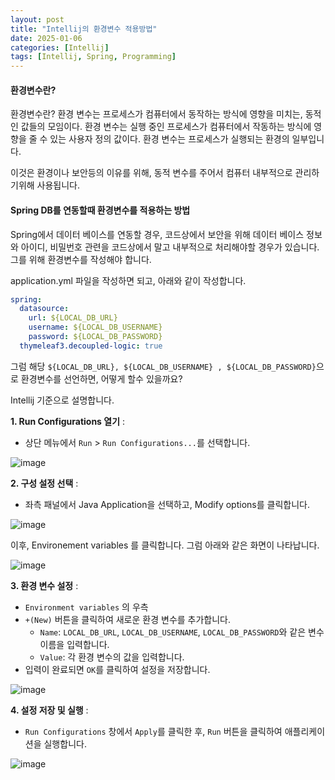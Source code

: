 ```yaml
---
layout: post
title: "Intellij의 환경변수 적용방법"
date: 2025-01-06
categories: [Intellij]
tags: [Intellij, Spring, Programming]
---
```


#### 환경변수란?

환경변수란? 환경 변수는 프로세스가 컴퓨터에서 동작하는 방식에 영향을 미치는, 동적인 값들의 모임이다. 환경 변수는 실행 중인 프로세스가 컴퓨터에서 작동하는 방식에 영향을 줄 수 있는 사용자 정의 값이다. 환경 변수는 프로세스가 실행되는 환경의 일부입니다.

이것은 환경이나 보안등의 이유를 위해, 동적 변수를 주어서 컴퓨터 내부적으로 관리하기위해 사용됩니다.


#### Spring DB를 연동할때 환경변수를 적용하는 방법

Spring에서 데이터 베이스를 연동할 경우, 코드상에서 보안을 위해 데이터 베이스 정보와 아이디, 비밀번호 관련을 코드상에서 말고 내부적으로 처리해야할 경우가 있습니다. 그를 위해 환경변수를 작성해야 합니다.

application.yml 파일을 작성하면 되고, 아래와 같이 작성합니다.

```yaml
spring:
  datasource:
    url: ${LOCAL_DB_URL}
    username: ${LOCAL_DB_USERNAME}
    password: ${LOCAL_DB_PASSWORD}
  thymeleaf3.decoupled-logic: true
```


그럼 해당 ``${LOCAL_DB_URL}, ${LOCAL_DB_USERNAME} , ${LOCAL_DB_PASSWORD}``으로 환경변수를 선언하면, 어떻게 할수 있을까요?


Intellij 기준으로 설명합니다.


**1. Run Configurations 열기** :

* 상단 메뉴에서 `Run` > `Run Configurations...`를 선택합니다.

![image](https://github.com/user-attachments/assets/710773e4-1255-4f27-807e-2c8583350831)


**2. 구성 설정 선택** :

* 좌측 패널에서 Java Application을 선택하고, Modify options를 클릭합니다.

![image](https://github.com/user-attachments/assets/be6fbbe3-469b-459d-b6e0-040aa917a75e)

이후, Environement variables 를 클릭합니다.
그럼 아래와 같은 화면이 나타납니다.

![image](https://github.com/user-attachments/assets/ee853dae-7ef3-4f3a-a35d-aa7814fddd56)

**3. 환경 변수 설정** :

* `Environment variables` 의 우측
* `+(New)` 버튼을 클릭하여 새로운 환경 변수를 추가합니다.
  * `Name`: `LOCAL_DB_URL`, `LOCAL_DB_USERNAME`, `LOCAL_DB_PASSWORD`와 같은 변수 이름을 입력합니다.
  * `Value`: 각 환경 변수의 값을 입력합니다.
* 입력이 완료되면 `OK`를 클릭하여 설정을 저장합니다.

![image](https://github.com/user-attachments/assets/85993a04-f5f7-4c1b-accc-b2ab05ad5463)


**4. 설정 저장 및 실행** :

* `Run Configurations` 창에서 `Apply`를 클릭한 후, `Run` 버튼을 클릭하여 애플리케이션을 실행합니다.

![image](https://github.com/user-attachments/assets/6c43dcc9-d16d-46ef-91e6-2b84e8b8eb05)
